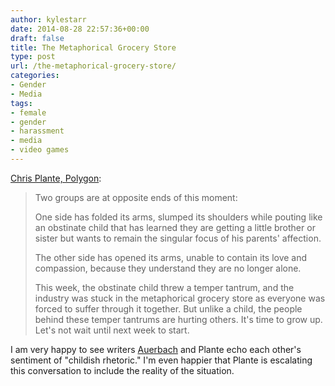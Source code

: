 ```yaml
---
author: kylestarr
date: 2014-08-28 22:57:36+00:00
draft: false
title: The Metaphorical Grocery Store
type: post
url: /the-metaphorical-grocery-store/
categories:
- Gender
- Media
tags:
- female
- gender
- harassment
- media
- video games
---
```


[Chris Plante, Polygon](http://www.polygon.com/2014/8/28/6078391/video-games-awful-week):

> Two groups are at opposite ends of this moment:
>
> One side has folded its arms, slumped its shoulders while pouting like an obstinate child that has learned they are getting a little brother or sister but wants to remain the singular focus of his parents' affection.
>
> The other side has opened its arms, unable to contain its love and compassion, because they understand they are no longer alone.
>
> This week, the obstinate child threw a temper tantrum, and the industry was stuck in the metaphorical grocery store as everyone was forced to suffer through it together. But unlike a child, the people behind these temper tantrums are hurting others. It's time to grow up. Let's not wait until next week to start.

I am very happy to see writers [Auerbach](/2014/08/28/youre-talking-to-a-child/) and Plante echo each other's sentiment of "childish rhetoric." I'm even happier that Plante is escalating this conversation to include the reality of the situation.
